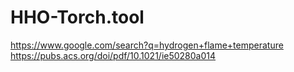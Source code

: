 # HHO-Torch.tool
https://www.google.com/search?q=hydrogen+flame+temperature https://pubs.acs.org/doi/pdf/10.1021/ie50280a014
